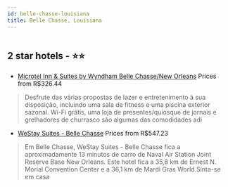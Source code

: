 ```yaml
---
id: belle-chasse-louisiana
title: Belle Chasse, Louisiana
---
```


<center><img src="http://images.getaroom-cdn.com/image/upload/s--m-0A7OCh--/c_limit,e_improve,fl_lossy.immutable_cache,h_460,q_auto:good,w_460/v1526402939/67f8acbfa7f85266101e335de6c3b60c1639e3f6?aa925b05" alt="" /></center>


##  2 star hotels - ⭐️⭐️

-    [Microtel Inn & Suites by Wyndham Belle Chasse/New Orleans](https://www.hurb.com/br/aud/https://www.hurb.com/br/hotels/belle-chasse/microtel-inn-suites-by-wyndham-belle-chasse-new-orleans-HT-I2LD?cmp=18055) Prices from R$326.44
   > Desfrute das várias propostas de lazer e entretenimento à sua disposição, incluindo uma sala de fitness e uma piscina exterior sazonal. Wi-Fi grátis, uma loja de presentes/quiosque de jornais e grelhadores de churrasco são algumas das comodidades adi
-    [WeStay Suites - Belle Chasse](https://www.hurb.com/br/aud/https://www.hurb.com/br/hotels/belle-chasse/westay-suites-belle-chasse-HT-HZM8?cmp=18055) Prices from R$547.23
   > Em Belle Chasse, WeStay Suites - Belle Chasse fica a aproximadamente 13 minutos de carro de Naval Air Station Joint Reserve Base New Orleans.  Este hotel fica a 35,8 km de Ernest N. Morial Convention Center e a 36,1 km de Mardi Gras World.Sinta-se em casa
